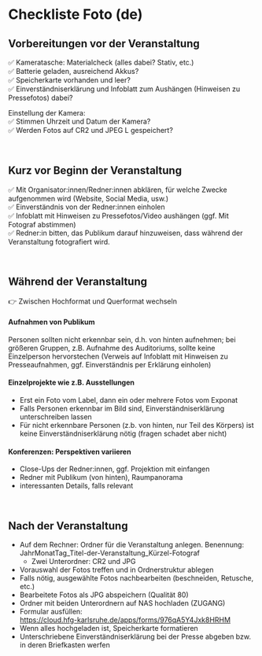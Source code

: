 # Checkliste Foto (de)

## Vorbereitungen vor der Veranstaltung

:white_check_mark: Kameratasche: Materialcheck (alles dabei? Stativ, etc.)  
:white_check_mark: Batterie geladen, ausreichend Akkus?  
:white_check_mark: Speicherkarte vorhanden und leer?  
:white_check_mark: Einverständniserklärung und Infoblatt zum Aushängen (Hinweisen zu Pressefotos) dabei?  

Einstellung der Kamera:  
:white_check_mark: Stimmen Uhrzeit und Datum der Kamera?  
:white_check_mark: Werden Fotos auf CR2 und JPEG L gespeichert?

&nbsp;

## Kurz vor Beginn der Veranstaltung

:white_check_mark: Mit Organisator:innen/Redner:innen abklären, für welche Zwecke aufgenommen wird (Website, Social Media, usw.)  
:white_check_mark: Einverständnis von der Redner:innen einholen  
:white_check_mark: Infoblatt mit Hinweisen zu Pressefotos/Video aushängen (ggf. Mit Fotograf abstimmen)  
:white_check_mark: Redner:in bitten, das Publikum darauf hinzuweisen, dass während der Veranstaltung fotografiert wird.

&nbsp;

## Während der Veranstaltung
:point_right: Zwischen Hochformat und Querformat wechseln

#### Aufnahmen von Publikum
Personen sollten nicht erkennbar sein, d.h. von hinten aufnehmen; bei größeren Gruppen, z.B. Aufnahme des Auditoriums, sollte keine Einzelperson hervorstechen (Verweis auf Infoblatt mit Hinweisen zu Presseaufnahmen, ggf. Einverständnis per Erklärung einholen)

#### Einzelprojekte wie z.B. Ausstellungen
- Erst ein Foto vom Label, dann ein oder mehrere Fotos vom Exponat
- Falls Personen erkennbar im Bild sind, Einverständniserklärung unterschreiben lassen
- Für nicht erkennbare Personen (z.b. von hinten, nur Teil des Körpers) ist keine Einverständniserklärung nötig (fragen schadet aber nicht)

#### Konferenzen: Perspektiven variieren
- Close-Ups der Redner:innen, ggf. Projektion mit einfangen
- Redner mit Publikum (von hinten), Raumpanorama
- interessanten Details, falls relevant



&nbsp;

## Nach der Veranstaltung

- Auf dem Rechner: Ordner für die Veranstaltung anlegen. Benennung: JahrMonatTag_Titel-der-Veranstaltung_Kürzel-Fotograf
   - Zwei Unterordner: CR2 und JPG
- Vorauswahl der Fotos treffen und in Ordnerstruktur ablegen
- Falls nötig, ausgewählte Fotos nachbearbeiten (beschneiden, Retusche, etc.)
- Bearbeitete Fotos als JPG abspeichern (Qualität 80)
- Ordner mit beiden Unterordnern auf NAS hochladen (ZUGANG)
- Formular ausfüllen:  
https://cloud.hfg-karlsruhe.de/apps/forms/976qA5Y4Jxk8HRHM
- Wenn alles hochgeladen ist, Speicherkarte formatieren
- Unterschriebene Einverständniserklärung bei der Presse abgeben bzw. in deren Briefkasten werfen
